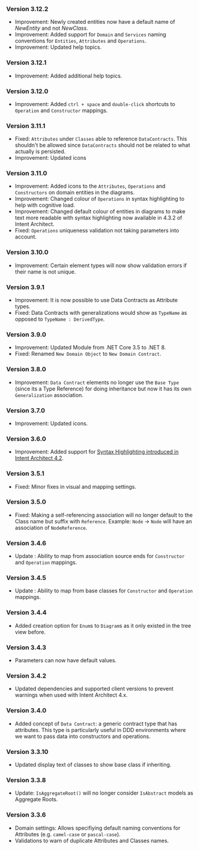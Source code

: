 ﻿### Version 3.12.2

- Improvement: Newly created entities now have a default name of *NewEntity* and not *NewClass*.
- Improvement: Added support for `Domain` and `Services` naming conventions for `Entities`, `Attributes` and `Operations`.
- Improvement: Updated help topics.

### Version 3.12.1

- Improvement: Added additional help topics.

### Version 3.12.0

- Improvement: Added `ctrl + space` and `double-click` shortcuts to `Operation` and `Constructor` mappings.

### Version 3.11.1

- Fixed: `Attributes` under `Classes` able to reference `DataContracts`. This shouldn't be allowed since `DataContracts` should not be related to what actually is persisted.
- Improvement: Updated icons

### Version 3.11.0

- Improvement: Added icons to the `Attributes`, `Operations` and `Constructors` on domain entities in the diagrams.
- Improvement: Changed colour of `Operations` in syntax highlighting to help with cognitive load.
- Improvement: Changed default colour of entities in diagrams to make text more readable with syntax highlighting now available in 4.3.2 of Intent Architect.
- Fixed: `Operations` uniqueness validation not taking parameters into account.

### Version 3.10.0

- Improvement: Certain element types will now show validation errors if their name is not unique.

### Version 3.9.1

- Improvement: It is now possible to use Data Contracts as Attribute types.
- Fixed: Data Contracts with generalizations would show as `TypeName` as opposed to `TypeName : DerivedType`.

### Version 3.9.0

- Improvement: Updated Module from .NET Core 3.5 to .NET 8.
- Fixed: Renamed `New Domain Object` to `New Domain Contract`.

### Version 3.8.0

- Improvement: `Data Contract` elements no longer use the `Base Type` (since its a  Type Reference) for doing inheritance but now it has its own `Generalization` association.

### Version 3.7.0

- Improvement: Updated icons.

### Version 3.6.0

- Improvement: Added support for [Syntax Highlighting introduced in Intent Architect 4.2](https://docs.intentarchitect.com/articles/release-notes/intent-architect-v4.2.html#syntax-highlighting-and-ctrl--click-navigation).

### Version 3.5.1

- Fixed: Minor fixes in visual and mapping settings.

### Version 3.5.0

- Fixed: Making a self-referencing association will no longer default to the Class name but suffix with `Reference`. Example: `Node` -> `Node` will have an association of `NodeReference`.

### Version 3.4.6

- Update : Ability to map from association source ends for `Constructor` and `Operation` mappings.

### Version 3.4.5

- Update : Ability to map from base classes for `Constructor` and `Operation` mappings.

### Version 3.4.4

- Added creation option for `Enum`s to `Diagram`s as it only existed in the tree view before.

### Version 3.4.3

- Parameters can now have default values.

### Version 3.4.2

- Updated dependencies and supported client versions to prevent warnings when used with Intent Architect 4.x.

### Version 3.4.0

- Added concept of `Data Contract`: a generic contract type that has attributes. This type is particularly useful in DDD environments where we want to pass data into constructors and operations.

### Version 3.3.10

- Updated display text of classes to show base class if inheriting.

### Version 3.3.8

- Update: `IsAggregateRoot()` will no longer consider `IsAbstract` models as Aggregate Roots. 

### Version 3.3.6

 - Domain settings: Allows specifiying default naming conventions for Attributes (e.g. `camel-case` or `pascal-case`).
 - Validations to warn of duplicate Attributes and Classes names.